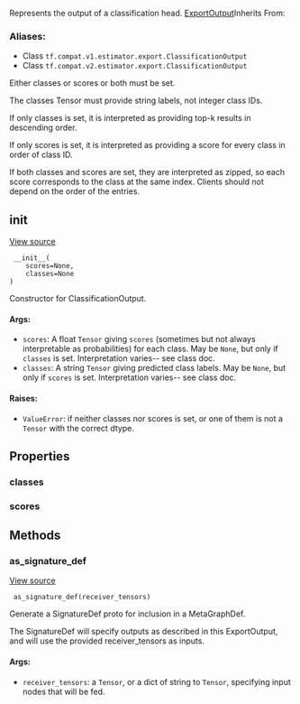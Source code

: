 
Represents the output of a classification head.
[ExportOutput](https://www.tensorflow.org/api_docs/python/tf/estimator/export/ExportOutput)Inherits From: 

### Aliases:
- Class `tf.compat.v1.estimator.export.ClassificationOutput`
- Class `tf.compat.v2.estimator.export.ClassificationOutput`

Either classes or scores or both must be set.

The classes Tensor must provide string labels, not integer class IDs.

If only classes is set, it is interpreted as providing top-k results in descending order.

If only scores is set, it is interpreted as providing a score for every class in order of class ID.

If both classes and scores are set, they are interpreted as zipped, so each score corresponds to the class at the same index. Clients should not depend on the order of the entries.
## __init__
[View source](https://github.com/tensorflow/tensorflow/blob/r2.0/tensorflow/python/saved_model/model_utils/export_output.py#L120-L148)


```
 __init__(
    scores=None,
    classes=None
)
```

Constructor for ClassificationOutput.
#### Args:
- `scores`: A float `Tensor` giving `scores` (sometimes but not always interpretable as probabilities) for each class. May be `None`, but only if `classes` is set. Interpretation varies-- see class doc.
- `classes`: A string `Tensor` giving predicted class labels. May be `None`, but only if `scores` is set. Interpretation varies-- see class doc.
#### Raises:
- `ValueError`: if neither classes nor scores is set, or one of them is not a `Tensor` with the correct dtype.
## Properties
### classes
### scores
## Methods
### as_signature_def
[View source](https://github.com/tensorflow/tensorflow/blob/r2.0/tensorflow/python/saved_model/model_utils/export_output.py#L158-L167)


```
 as_signature_def(receiver_tensors)
```

Generate a SignatureDef proto for inclusion in a MetaGraphDef.

The SignatureDef will specify outputs as described in this ExportOutput, and will use the provided receiver_tensors as inputs.
#### Args:
- `receiver_tensors`: a `Tensor`, or a dict of string to `Tensor`, specifying input nodes that will be fed.
